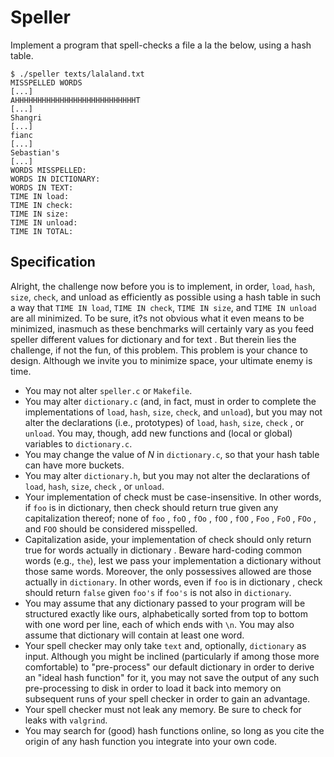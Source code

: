 # Speller

Implement a program that spell-checks a file a la the below, using a hash table.
```
$ ./speller texts/lalaland.txt
MISSPELLED WORDS
[...]
AHHHHHHHHHHHHHHHHHHHHHHHHHHHT
[...]
Shangri
[...]
fianc
[...]
Sebastian's
[...]
WORDS MISSPELLED:
WORDS IN DICTIONARY:
WORDS IN TEXT:
TIME IN load:
TIME IN check:
TIME IN size:
TIME IN unload:
TIME IN TOTAL:
```

## Specification
Alright, the challenge now before you is to implement, in order, ```load```, ```hash```, ```size```, ```check```, and unload as efficiently as possible using a hash table in such a way that ```TIME IN load```, ```TIME IN check```, ```TIME IN size```, and ```TIME IN unload``` are all minimized. To be sure, it?s not obvious what it even means to be minimized, inasmuch as these benchmarks will certainly vary as you feed speller different values for dictionary and for text . But therein lies the challenge, if not the fun, of this problem. This problem is your chance to design. Although we invite you to minimize space, your ultimate enemy is time.

- You may not alter ```speller.c``` or ```Makefile```.
- You may alter ```dictionary.c``` (and, in fact, must in order to complete the implementations of ```load```, ```hash```, ```size```, ```check```, and ```unload```), but you may not alter the declarations (i.e., prototypes) of ```load```, ```hash```, ```size```, ```check``` , or ```unload```. You may, though, add new functions and (local or global) variables to ```dictionary.c```.
- You may change the value of *N* in ```dictionary.c```, so that your hash table can have more buckets.
- You may alter ```dictionary.h```, but you may not alter the declarations of ```load```, ```hash```, ```size```, ```check``` , or ```unload```.
- Your implementation of check must be case-insensitive. In other words, if ```foo``` is in dictionary, then check should return true given any capitalization thereof; none of ```foo``` , ```foO``` , ```fOo``` , ```fOO``` , ```fOO``` , ```Foo``` , ```FoO``` , ```FOo``` , and ```FOO``` should be considered misspelled.
- Capitalization aside, your implementation of check should only return true for words actually in dictionary . Beware hard-coding common words (e.g., ```the```), lest we pass your implementation a dictionary without those same words. Moreover, the only possessives allowed are those actually in ```dictionary```. In other words, even if ```foo``` is in dictionary , check should return ```false``` given ```foo's``` if ```foo's``` is not also in ```dictionary```.
- You may assume that any dictionary passed to your program will be structured exactly like ours, alphabetically sorted from top to bottom with one word per line, each of which ends with ```\n```. You may also assume that dictionary will contain at least one word.
- Your spell checker may only take ```text``` and, optionally, ```dictionary``` as input. Although you might be inclined (particularly if among those more comfortable) to "pre-process" our default dictionary in order to derive an "ideal hash function" for it, you may not save the output of any such pre-processing to disk in order to load it back into memory on subsequent runs of your spell checker in order to gain an advantage.
- Your spell checker must not leak any memory. Be sure to check for leaks with ```valgrind```.
- You may search for (good) hash functions online, so long as you cite the origin of any hash function you integrate into your own code.